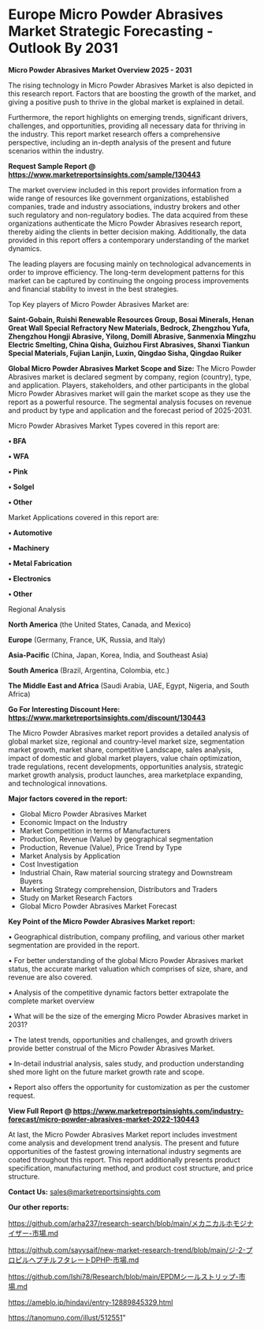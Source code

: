 # Europe Micro Powder Abrasives Market Strategic Forecasting - Outlook By 2031

<Strong> Micro Powder Abrasives Market Overview 2025 - 2031</strong>

The rising technology in Micro Powder Abrasives Market is also depicted in this research report. Factors that are boosting the growth of the market, and giving a positive push to thrive in the global market is explained in detail.

Furthermore, the report highlights on emerging trends, significant drivers, challenges, and opportunities, providing all necessary data for thriving in the industry. This report market research offers a comprehensive perspective, including an in-depth analysis of the present and future scenarios within the industry.

<strong>Request Sample Report @ <a href=https://www.marketreportsinsights.com/sample/130443>https://www.marketreportsinsights.com/sample/130443</a></strong>

The market overview included in this report provides information from a wide range of resources like government organizations, established companies, trade and industry associations, industry brokers and other such regulatory and non-regulatory bodies. The data acquired from these organizations authenticate the Micro Powder Abrasives research report, thereby aiding the clients in better decision making. Additionally, the data provided in this report offers a contemporary understanding of the market dynamics.

The leading players are focusing mainly on technological advancements in order to improve efficiency. The long-term development patterns for this market can be captured by continuing the ongoing process improvements and financial stability to invest in the best strategies.

Top Key players of Micro Powder Abrasives Market are:

<strong>Saint-Gobain, Ruishi Renewable Resources Group, Bosai Minerals, Henan Great Wall Special Refractory New Materials, Bedrock, Zhengzhou Yufa, Zhengzhou Hongji Abrasive, Yilong, Domill Abrasive, Sanmenxia Mingzhu Electric Smelting, China Qisha, Guizhou First Abrasives, Shanxi Tiankun Special Materials, Fujian Lanjin, Luxin, Qingdao Sisha, Qingdao Ruiker</strong>

<strong><b>Global Micro Powder Abrasives Market Scope and Size:</b></strong>
The Micro Powder Abrasives market is declared segment by company, region (country), type, and application. Players, stakeholders, and other participants in the global Micro Powder Abrasives market will gain the market scope as they use the report as a powerful resource. The segmental analysis focuses on revenue and product by type and application and the forecast period of 2025-2031.

Micro Powder Abrasives Market Types covered in this report are:

<strong>• BFA

• WFA

• Pink

• Solgel

• Other</strong>

Market Applications covered in this report are:

<strong>• Automotive

• Machinery

• Metal Fabrication

• Electronics

• Other</strong> 

Regional Analysis

<strong>North America</strong> (the United States, Canada, and Mexico)

<strong>Europe</strong> (Germany, France, UK, Russia, and Italy)

<strong>Asia-Pacific</strong> (China, Japan, Korea, India, and Southeast Asia)

<strong>South America</strong> (Brazil, Argentina, Colombia, etc.)

<strong>The Middle East and Africa</strong> (Saudi Arabia, UAE, Egypt, Nigeria, and South Africa)

<strong>Go For Interesting Discount Here: <a href=https://www.marketreportsinsights.com/discount/130443>https://www.marketreportsinsights.com/discount/130443</a></strong>

The Micro Powder Abrasives market report provides a detailed analysis of global market size, regional and country-level market size, segmentation market growth, market share, competitive Landscape, sales analysis, impact of domestic and global market players, value chain optimization, trade regulations, recent developments, opportunities analysis, strategic market growth analysis, product launches, area marketplace expanding, and technological innovations.

<strong><b>Major factors covered in the report:</b></strong>
<ul>
  <li>Global Micro Powder Abrasives Market </li>
  <li>Economic Impact on the Industry</li>
  <li>Market Competition in terms of Manufacturers</li>
  <li>Production, Revenue (Value) by geographical segmentation</li>
  <li>Production, Revenue (Value), Price Trend by Type</li>
  <li>Market Analysis by Application</li>
  <li>Cost Investigation</li>
  <li>Industrial Chain, Raw material sourcing strategy and Downstream Buyers</li>
  <li>Marketing Strategy comprehension, Distributors and Traders</li>
  <li>Study on Market Research Factors</li>
  <li>Global Micro Powder Abrasives Market Forecast</li>
</ul>

<strong><b>Key Point of the Micro Powder Abrasives Market report:</b></strong>

• Geographical distribution, company profiling, and various other market segmentation are provided in the report.

• For better understanding of the global Micro Powder Abrasives market status, the accurate market valuation which comprises of size, share, and revenue are also covered.

• Analysis of the competitive dynamic factors better extrapolate the complete market overview

• What will be the size of the emerging Micro Powder Abrasives market in 2031?

• The latest trends, opportunities and challenges, and growth drivers provide better construal of the Micro Powder Abrasives Market.

• In-detail industrial analysis, sales study, and production understanding shed more light on the future market growth rate and scope.

• Report also offers the opportunity for customization as per the customer request.

<strong><b>View Full Report @ <a href=https://www.marketreportsinsights.com/industry-forecast/micro-powder-abrasives-market-2022-130443>https://www.marketreportsinsights.com/industry-forecast/micro-powder-abrasives-market-2022-130443</a></b></strong>


At last, the Micro Powder Abrasives Market report includes investment come analysis and development trend analysis. The present and future opportunities of the fastest growing international industry segments are coated throughout this report. This report additionally presents product specification, manufacturing method, and product cost structure, and price structure.

<strong>Contact Us:</strong>
sales@marketreportsinsights.com

<strong>Our other reports:</strong>

<a href=https://github.com/arha237/research-search/blob/main/メカニカルホモジナイザー-市場.md>https://github.com/arha237/research-search/blob/main/メカニカルホモジナイザー-市場.md</a>

<a href=https://github.com/sayysaif/new-market-research-trend/blob/main/ジ-2-プロピルヘプチルフタレートDPHP-市場.md>https://github.com/sayysaif/new-market-research-trend/blob/main/ジ-2-プロピルヘプチルフタレートDPHP-市場.md</a>

<a href=https://github.com/Ishi78/Research/blob/main/EPDMシールストリップ-市場.md>https://github.com/Ishi78/Research/blob/main/EPDMシールストリップ-市場.md</a>

<a href=https://ameblo.jp/hindavi/entry-12889845329.html>https://ameblo.jp/hindavi/entry-12889845329.html</a>

<a href=https://tanomuno.com/illust/512551>https://tanomuno.com/illust/512551</a>"
